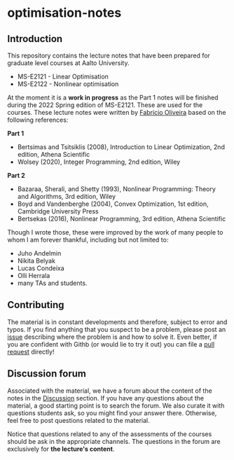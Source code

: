 # optimisation-notes

## Introduction

This repository contains the lecture notes that have been prepared for graduate level courses at Aalto University. 
- MS-E2121 - Linear Optimisation
- MS-E2122 - Nonlinear optimisation

At the moment it is a **work in progress** as the Part 1 notes will be finished during the 2022 Spring edition of MS-E2121. These are used for the courses. These lecture notes were written by [Fabricio Oliveira](https://gamma-opt.aalto.fi/author/fabricio-oliveira/) based on the following references:

**Part 1**
- Bertsimas and Tsitsiklis (2008), Introduction to Linear Optimization, 2nd edition, Athena Scientific
- Wolsey (2020), Integer Programming, 2nd edition, Wiley

**Part 2**
- Bazaraa, Sherali, and Shetty (1993), Nonlinear Programming: Theory and Algorithms, 3rd edition, Wiley
- Boyd and Vandenberghe (2004), Convex Optimization, 1st edition, Cambridge University Press
- Bertsekas (2016), Nonlinear Programming, 3rd edition, Athena Scientific


Though I wrote those, these were improved by the work of many people to whom I am forever thankful, including but not limited to:
- Juho Andelmin
- Nikita Belyak
- Lucas Condeixa
- Olli Herrala
- many TAs and students.


## Contributing

The material is in constant developments and therefore, subject to error and typos. If you find anything that you suspect to be a problem, please post an [issue](https://github.com/gamma-opt/optimisation-notes/issues) describing where the problem is and how to solve it. Even better, if you are confident with Githb (or would lie to try it out) you can file a [pull request](https://github.com/gamma-opt/optimisation-notes/pulls) directly! 


## Discussion forum

Associated with the material, we have a forum about the content of the notes in the [Discussion](https://github.com/gamma-opt/optimisation-notes/discussions) section. If you have any questions about the material, a good starting point is to search the forum. We also curate it with questions students ask, so you might find your answer there. Otherwise, feel free to post questions related to the material.

Notice that questions related to any of the assessments of the courses should be ask in the appropriate channels. The questions in the forum are exclusively for **the lecture's content**.
